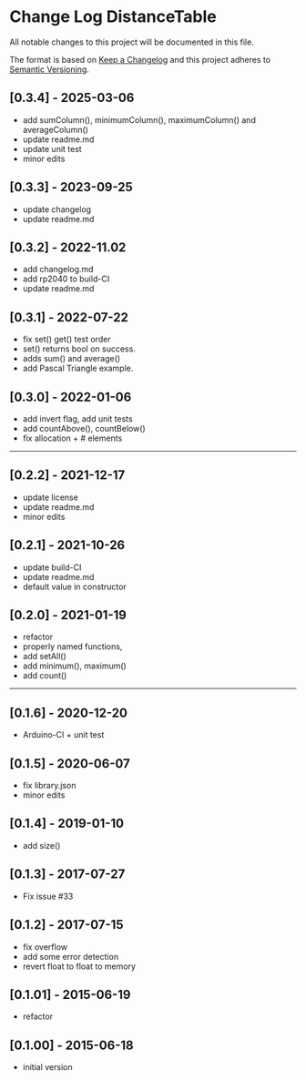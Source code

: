 # Change Log DistanceTable

All notable changes to this project will be documented in this file.

The format is based on [Keep a Changelog](http://keepachangelog.com/)
and this project adheres to [Semantic Versioning](http://semver.org/).


## [0.3.4] - 2025-03-06
- add sumColumn(), minimumColumn(), maximumColumn() and averageColumn()
- update readme.md
- update unit test
- minor edits

## [0.3.3] - 2023-09-25
- update changelog
- update readme.md

## [0.3.2] - 2022-11.02
- add changelog.md
- add rp2040 to build-CI
- update readme.md

## [0.3.1] - 2022-07-22
- fix set() get() test order
- set() returns bool on success.
- adds sum() and average()
- add Pascal Triangle example.

## [0.3.0] - 2022-01-06
- add invert flag, add unit tests
- add countAbove(), countBelow()
- fix allocation + # elements

----

## [0.2.2] - 2021-12-17
- update license
- update readme.md
- minor edits

## [0.2.1] - 2021-10-26
- update build-CI
- update readme.md
- default value in constructor

## [0.2.0] - 2021-01-19
- refactor
- properly named functions,
- add setAll()
- add minimum(), maximum()
- add count()

----

## [0.1.6] - 2020-12-20
- Arduino-CI + unit test

## [0.1.5] - 2020-06-07
- fix library.json
- minor edits

## [0.1.4] - 2019-01-10
- add size()

## [0.1.3] - 2017-07-27
- Fix issue #33

## [0.1.2] - 2017-07-15
- fix overflow
- add some error detection
- revert float to float to memory

## [0.1.01] - 2015-06-19
- refactor

## [0.1.00] - 2015-06-18
- initial version




